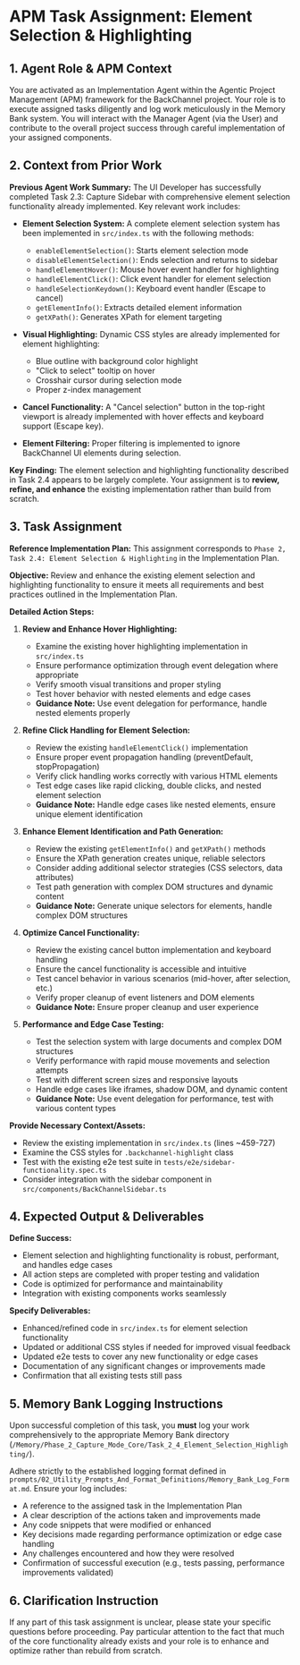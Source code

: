 # APM Task Assignment: Element Selection & Highlighting

## 1. Agent Role & APM Context

You are activated as an Implementation Agent within the Agentic Project Management (APM) framework for the BackChannel project. Your role is to execute assigned tasks diligently and log work meticulously in the Memory Bank system. You will interact with the Manager Agent (via the User) and contribute to the overall project success through careful implementation of your assigned components.

## 2. Context from Prior Work

**Previous Agent Work Summary:**
The UI Developer has successfully completed Task 2.3: Capture Sidebar with comprehensive element selection functionality already implemented. Key relevant work includes:

- **Element Selection System:** A complete element selection system has been implemented in `src/index.ts` with the following methods:
  - `enableElementSelection()`: Starts element selection mode
  - `disableElementSelection()`: Ends selection and returns to sidebar
  - `handleElementHover()`: Mouse hover event handler for highlighting
  - `handleElementClick()`: Click event handler for element selection
  - `handleSelectionKeydown()`: Keyboard event handler (Escape to cancel)
  - `getElementInfo()`: Extracts detailed element information
  - `getXPath()`: Generates XPath for element targeting

- **Visual Highlighting:** Dynamic CSS styles are already implemented for element highlighting:
  - Blue outline with background color highlight
  - "Click to select" tooltip on hover
  - Crosshair cursor during selection mode
  - Proper z-index management

- **Cancel Functionality:** A "Cancel selection" button in the top-right viewport is already implemented with hover effects and keyboard support (Escape key).

- **Element Filtering:** Proper filtering is implemented to ignore BackChannel UI elements during selection.

**Key Finding:** The element selection and highlighting functionality described in Task 2.4 appears to be largely complete. Your assignment is to **review, refine, and enhance** the existing implementation rather than build from scratch.

## 3. Task Assignment

**Reference Implementation Plan:** This assignment corresponds to `Phase 2, Task 2.4: Element Selection & Highlighting` in the Implementation Plan.

**Objective:** Review and enhance the existing element selection and highlighting functionality to ensure it meets all requirements and best practices outlined in the Implementation Plan.

**Detailed Action Steps:**

1. **Review and Enhance Hover Highlighting:**
   - Examine the existing hover highlighting implementation in `src/index.ts`
   - Ensure performance optimization through event delegation where appropriate
   - Verify smooth visual transitions and proper styling
   - Test hover behavior with nested elements and edge cases
   - **Guidance Note:** Use event delegation for performance, handle nested elements properly

2. **Refine Click Handling for Element Selection:**
   - Review the existing `handleElementClick()` implementation
   - Ensure proper event propagation handling (preventDefault, stopPropagation)
   - Verify click handling works correctly with various HTML elements
   - Test edge cases like rapid clicking, double clicks, and nested element selection
   - **Guidance Note:** Handle edge cases like nested elements, ensure unique element identification

3. **Enhance Element Identification and Path Generation:**
   - Review the existing `getElementInfo()` and `getXPath()` methods
   - Ensure the XPath generation creates unique, reliable selectors
   - Consider adding additional selector strategies (CSS selectors, data attributes)
   - Test path generation with complex DOM structures and dynamic content
   - **Guidance Note:** Generate unique selectors for elements, handle complex DOM structures

4. **Optimize Cancel Functionality:**
   - Review the existing cancel button implementation and keyboard handling
   - Ensure the cancel functionality is accessible and intuitive
   - Test cancel behavior in various scenarios (mid-hover, after selection, etc.)
   - Verify proper cleanup of event listeners and DOM elements
   - **Guidance Note:** Ensure proper cleanup and user experience

5. **Performance and Edge Case Testing:**
   - Test the selection system with large documents and complex DOM structures
   - Verify performance with rapid mouse movements and selection attempts
   - Test with different screen sizes and responsive layouts
   - Handle edge cases like iframes, shadow DOM, and dynamic content
   - **Guidance Note:** Use event delegation for performance, test with various content types

**Provide Necessary Context/Assets:**
- Review the existing implementation in `src/index.ts` (lines ~459-727)
- Examine the CSS styles for `.backchannel-highlight` class
- Test with the existing e2e test suite in `tests/e2e/sidebar-functionality.spec.ts`
- Consider integration with the sidebar component in `src/components/BackChannelSidebar.ts`

## 4. Expected Output & Deliverables

**Define Success:** 
- Element selection and highlighting functionality is robust, performant, and handles edge cases
- All action steps are completed with proper testing and validation
- Code is optimized for performance and maintainability
- Integration with existing components works seamlessly

**Specify Deliverables:**
- Enhanced/refined code in `src/index.ts` for element selection functionality
- Updated or additional CSS styles if needed for improved visual feedback
- Updated e2e tests to cover any new functionality or edge cases
- Documentation of any significant changes or improvements made
- Confirmation that all existing tests still pass

## 5. Memory Bank Logging Instructions

Upon successful completion of this task, you **must** log your work comprehensively to the appropriate Memory Bank directory (`/Memory/Phase_2_Capture_Mode_Core/Task_2_4_Element_Selection_Highlighting/`). 

Adhere strictly to the established logging format defined in `prompts/02_Utility_Prompts_And_Format_Definitions/Memory_Bank_Log_Format.md`. Ensure your log includes:
- A reference to the assigned task in the Implementation Plan
- A clear description of the actions taken and improvements made
- Any code snippets that were modified or enhanced
- Key decisions made regarding performance optimization or edge case handling
- Any challenges encountered and how they were resolved
- Confirmation of successful execution (e.g., tests passing, performance improvements validated)

## 6. Clarification Instruction

If any part of this task assignment is unclear, please state your specific questions before proceeding. Pay particular attention to the fact that much of the core functionality already exists and your role is to enhance and optimize rather than rebuild from scratch.